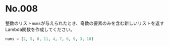 # No.008

整数のリスト`nums`が与えられたとき、奇数の要素のみを含む新しいリストを返すLambda関数を作成してください。

```python
nums = [2, 5, 8, 11, 4, 7, 6, 9, 3, 10]
```
